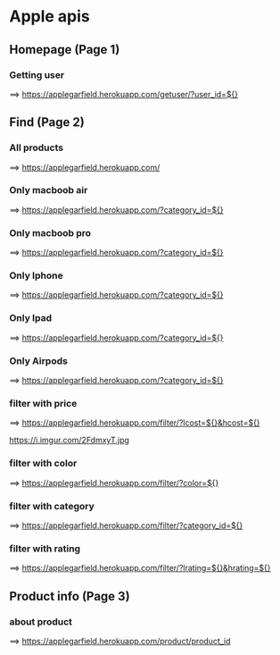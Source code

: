 # Apple apis


## Homepage (Page 1)

 ### Getting user
  
 ==> https://applegarfield.herokuapp.com/getuser/?user_id=${}



## Find (Page 2)

 ### All products

 ==> https://applegarfield.herokuapp.com/

 ### Only macboob air

 ==>  https://applegarfield.herokuapp.com/?category_id=${}

 ### Only macboob pro

 ==>  https://applegarfield.herokuapp.com/?category_id=${}

 ### Only Iphone 

 ==>  https://applegarfield.herokuapp.com/?category_id=${}

 ### Only Ipad

 ==>  https://applegarfield.herokuapp.com/?category_id=${}

  ### Only Airpods

 ==>  https://applegarfield.herokuapp.com/?category_id=${}

 ### filter with price

 ==>  https://applegarfield.herokuapp.com/filter/?lcost=${}&hcost=${}
 
 https://i.imgur.com/2FdmxyT.jpg

 ### filter with color

 ==>  https://applegarfield.herokuapp.com/filter/?color=${}

 ### filter with category 

 ==>  https://applegarfield.herokuapp.com/filter/?category_id=${}

 ### filter with rating

 ==>  https://applegarfield.herokuapp.com/filter/?lrating=${}&hrating=${}



 ## Product info (Page 3)

 ### about product

 ==>  https://applegarfield.herokuapp.com/product/product_id

